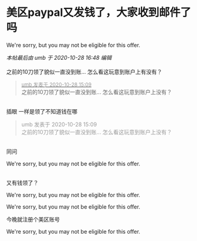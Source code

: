 # 美区paypal又发钱了，大家收到邮件了吗


We're sorry, but you may not be eligible for this offer.<img id="aimg_G7iMs" onclick="zoom(this, this.src, 0, 0, 0)" class="zoom" src="https://cdn.jsdelivr.net/gh/hishis/forum-master/public/images/patch.gif" onmouseover="img_onmouseoverfunc(this)" onload="thumbImg(this)" border="0" alt="" />

<i class="pstatus"> 本帖最后由 umb 于 2020-10-28 16:48 编辑 </i><br />
<br />
之前的10刀领了貌似一直没到账... 怎么看这玩意到账户上有没有？

<div class="quote"><blockquote><font size="2"><a href="https://www.hostloc.com/forum.php?mod=redirect&amp;goto=findpost&amp;pid=9364205&amp;ptid=759416" target="_blank"><font color="#999999">umb 发表于 2020-10-28 15:09</font></a></font><br />
之前的10刀领了貌似一直没到账... 怎么看这玩意到账户上没有？</blockquote></div><br />
插眼 一样是领了不知道钱在哪

<div class="quote"><blockquote><font color="#999999">umb 发表于 2020-10-28 15:09</font><br />
<font color="#999999">之前的10刀领了貌似一直没到账... 怎么看这玩意到账户上没有？</font></blockquote></div><br />
同问

We're sorry, but you may not be eligible for this offer.<br />
<br />


又有钱领了？

We're sorry, but you may not be eligible for this offer.

We're sorry, but you may not be eligible for this offer.

今晚就注册个美区账号

We're sorry, but you may not be eligible for this offer.<br />
<br />

